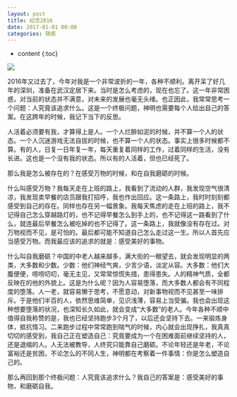 ```yaml
---
layout: post
title: 纪念2016
date: 2017-01-01 00:00
categories: 随感
---
```


* content
{:toc}

![](https://github.com/HarmonyHu/harmonyhu.github.io/raw/master/_posts/images/Buddha.jpg)  

2016年又过去了，今年对我是一个非常波折的一年，各种不顺利。离开呆了好几年的深圳，准备在武汉定居下来。当时是怎么考虑的，现在也忘了。这一年非常困惑，对当前的状态并不满意，对未来的发展也毫无头绪。也正因此，我常常思考一个问题：人究竟该追求什么。这是一个终极问题，神明也需要每个人给出自己的答案。在这跨年的时候，我记下当下的反思。

人活着必须要有我，才算得上是人。一个人烂醉如泥的时候，并不算一个人的状态。一个人沉迷游戏无法自拔的时候，也不算一个人的状态。事实上很多时候都不算。有的人，日复一日年复一年，每天重复着同样的工作，过着同样的生活，没有长进。这也是一个没有我的状态。所以有的人活着，但也已经死了。

那么我是怎么被存在的？在感受万物的时候，和在自我磨砺的时候。

什么叫感受万物？我每天走在上班的路上，我看到了流动的人群，我发现空气很清凉，我发现卖早餐的店员跟我打招呼，我也作出回应。这一条路上，我时时刻刻都感受到自己的存在。同样也存在另一幅景象。我每天焦虑的走在上班的路上，我不记得自己怎么穿越路灯的，也不记得早餐怎么到手上的，也不记得这一路看到了什么，就连最后早餐怎么被吃掉的也不记得了。这一条路上，我就像没有存在过。对万物视而不见，是可怕的。最后都可能不知道自己怎么走过这一生。所以人首先应当感受万物。而我最应该的追求的就是：感受美好的事物。

什么叫自我磨砺？中国的中老人越来越多，满大街的一眼望去，就会发现明显的两类，大多数和少数。少数：他们神经气爽，少言少语，淡定从容。大多数：他们大腹便便，唠唠叨叨，毫无主见，又常常惊慌失措，患得患失。人的精神气质，全都反映在的他的外貌上。这是为什么呢？因为人容易堕落，而大多数人都会有不同程度的堕落。人一老，就容易懒于思考，不愿意动，对新事物视而不见甚至一味排斥。于是他们半百的人，依然思维简单，见识浅薄，容易上当受骗。我也会出现这种想要堕落的状况，也深知长久如此，就会变成“大多数”的老人。今年各种不顺中值得自我称赞的是，我也已经坚持跑步3个月了，以后还会坚持下去。一来锻炼身体，抵抗惰习。二来跑步过程中常常跑到喘气的时候，内心就会出现挣扎，我真真切切的感受到，我自己正在塑造自己：究竟要成为一个在困难面前继续坚持的人，还是退缩的人。人无法被教导，人终究只能靠自己磨砺。不论年轻还是年老，不论富裕还是贫困，不论怎么的不同人生，神明都在考察着一件事情：你是怎么塑造自己的。

那么再回到那个终极问题：人究竟该追求什么？我自己的答案是：感受美好的事物，和磨砺自我。